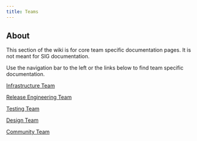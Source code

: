 ```yaml
---
title: Teams
---
```


## About

This section of the wiki is for core team specific documentation pages. It is
not meant for SIG documentation.

Use the navigation bar to the left or the links below to find team specific
documentation.

[Infrastructure Team](infrastructure/index.md)

[Release Engineering Team](release_engineering/index.md)

[Testing Team](testing/index.md)

[Design Team](design/index.md)

[Community Team](community/index.md)
